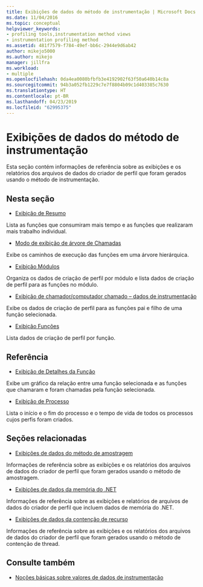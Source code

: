 ```yaml
---
title: Exibições de dados do método de instrumentação | Microsoft Docs
ms.date: 11/04/2016
ms.topic: conceptual
helpviewer_keywords:
- profiling tools,instrumentation method views
- instrumentation profiling method
ms.assetid: 481f7579-f784-49ef-bb6c-2944e9d6ab42
author: mikejo5000
ms.author: mikejo
manager: jillfra
ms.workload:
- multiple
ms.openlocfilehash: 0da4ea0080bfbfb3e4192902f63f50a640b14c8a
ms.sourcegitcommit: 94b3a052fb1229c7e7f8804b09c1d403385c7630
ms.translationtype: HT
ms.contentlocale: pt-BR
ms.lasthandoff: 04/23/2019
ms.locfileid: "62995375"
---
```

# <a name="instrumentation-method-data-views"></a>Exibições de dados do método de instrumentação
Esta seção contém informações de referência sobre as exibições e os relatórios dos arquivos de dados do criador de perfil que foram gerados usando o método de instrumentação.

## <a name="in-this-section"></a>Nesta seção
- [Exibição de Resumo](../profiling/summary-view-instrumentation-data.md)

 Lista as funções que consumiram mais tempo e as funções que realizaram mais trabalho individual.

- [Modo de exibição de árvore de Chamadas](../profiling/call-tree-view-instrumentation-data.md)

 Exibe os caminhos de execução das funções em uma árvore hierárquica.

- [Exibição Módulos](../profiling/modules-view-instrumentation-data.md)

 Organiza os dados de criação de perfil por módulo e lista dados de criação de perfil para as funções no módulo.

- [Exibição de chamador/computador chamado – dados de instrumentação](../profiling/caller-callee-view-instrumentation-data.md)

 Exibe os dados de criação de perfil para as funções pai e filho de uma função selecionada.

- [Exibição Funções](../profiling/functions-view-instrumentation-data.md)

 Lista dados de criação de perfil por função.

## <a name="reference"></a>Referência
- [Exibição de Detalhes da Função](../profiling/function-details-view.md)

 Exibe um gráfico da relação entre uma função selecionada e as funções que chamaram e foram chamadas pela função selecionada.

- [Exibição de Processo](../profiling/process-view.md)

 Lista o início e o fim do processo e o tempo de vida de todos os processos cujos perfis foram criados.

## <a name="related-sections"></a>Seções relacionadas
- [Exibições de dados do método de amostragem](../profiling/profiler-sampling-method-data-views.md)

 Informações de referência sobre as exibições e os relatórios dos arquivos de dados do criador de perfil que foram gerados usando o método de amostragem.

- [Exibições de dados da memória do .NET](../profiling/dotnet-memory-data-views.md)

 Informações de referência sobre as exibições e relatórios de arquivos de dados do criador de perfil que incluem dados de memória do .NET.

- [Exibições de dados da contenção de recurso](../profiling/resource-contention-data-views.md)

 Informações de referência sobre as exibições e os relatórios dos arquivos de dados do criador de perfil que foram gerados usando o método de contenção de thread.

## <a name="see-also"></a>Consulte também
- [Noções básicas sobre valores de dados de instrumentação](../profiling/understanding-instrumentation-data-values.md)